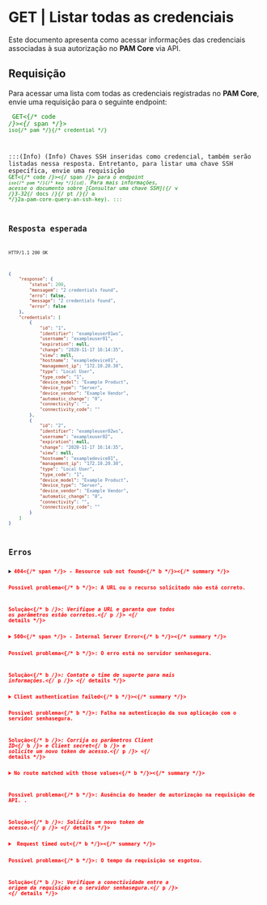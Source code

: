 # GET | Listar todas as credenciais

Este documento apresenta como acessar informações das credenciais associadas à sua autorização no **PAM Core** via API.

## Requisição
Para acessar uma lista com todas as credenciais registradas no **PAM Core**, envie uma requisição para o seguinte endpoint:

 <code><span style="color:green"> GET<{/* code */}><{/* span */}> `iso{/* pam */}{/* credential */}`

:::(Info) (Info)
Chaves SSH inseridas como credencial, também serão listadas nessa resposta. Entretanto, para listar uma chave SSH específica, envie uma requisição <code><span style="color:green"> GET<{/* code */}><{/* span */}> para o endpoint  `iso{/* pam */}{/* key */}[id]`. Para mais informações, acesse o documento sobre [Consultar uma chave SSH]({/* v */}3-32{/* docs */}{/* pt */}{/* a */}2a-pam-core-query-an-ssh-key). 
:::


## Resposta esperada

`HTTP/1.1 200 OK`

``` json
{
    "response": {
        "status": 200,
        "mensagem": "2 credentials found",
        "erro": false,
        "message": "2 credentials found",
        "error": false
    },
    "credentials": [
        {
            "id": "1",
            "identifier": "exampleuser01ws",
            "username": "exampleuser01",
            "expiration": null,
            "change": "2020-11-17 16:14:35",
            "view": null,
            "hostname": "exampledevice01",
            "management_ip": "172.10.20.30",
            "type": "Local User",
            "type_code": "1",
            "device_model": "Example Product",
            "device_type": "Server",
            "device_vendor": "Example Vendor",
            "automatic_change": "0",
            "connectivity": "",
            "connectivity_code": ""
        },
        {
            "id": "2",
            "identifier": "exampleuser02ws",
            "username": "exampleuser02",
            "expiration": null,
            "change": "2020-11-17 16:14:35",
            "view": null,
            "hostname": "exampledevice01",
            "management_ip": "172.10.20.30",
            "type": "Local User",
            "type_code": "1",
            "device_model": "Example Product",
            "device_type": "Server",
            "device_vendor": "Example Vendor",
            "automatic_change": "0",
            "connectivity": "",
            "connectivity_code": ""
        }
    ]
}
```

## Erros




<details>
    <summary><b><span style="color:red">404<{/* span */}> - Resource sub not found<{/* b */}><{/* summary */}>
    <p><b>Possível problema<{/* b */}>: A URL ou o recurso solicitado não está correto.<br>
        
<b>Solução<{/* b */}>: Verifique a URL e garanta que todos os parâmetros estão corretos.<{/* p */}>
<{/* details */}>
<details>
    <summary><b><span style="color:red">500<{/* span */}> - Internal Server Error<{/* b */}><{/* summary */}>
    <p><b>Possível problema<{/* b */}>: O erro está no servidor senhasegura.<br>
        
   <b>Solução<{/* b */}>: Contate o time de suporte para mais informações.<{/* p */}>
<{/* details */}>
<details>
    <summary><b>Client authentication failed<{/* b */}><{/* summary */}>
    <p><b>Possível problema<{/* b */}>: Falha na autenticação da sua aplicação com o servidor senhasegura.<br>
        
   <b>Solução<{/* b */}>: Corrija os parâmetros <b>Client ID<{/* b */}> e <b>Client secret<{/* b */}> e solicite um novo token de acesso.<{/* p */}>
<{/* details */}>

<details>
    <summary><b>No route matched with those values<{/* b */}><{/* summary */}>
    
   <p><b>Possível problema<{/* b */}>: Ausência do header de autorização na requisição de API. .<br>
        
  <b>Solução<{/* b */}>: Solicite um novo token de acesso.<{/* p */}>
<{/* details */}>
<details>
    <summary><b> Request timed out<{/* b */}><{/* summary */}>
    <p><b>Possível problema<{/* b */}>: O tempo da requisição se esgotou. <br>
    
   <b>Solução<{/* b */}>: Verifique a conectividade entre a origem da requisição e o servidor senhasegura.<{/* p */}>
<{/* details */}>